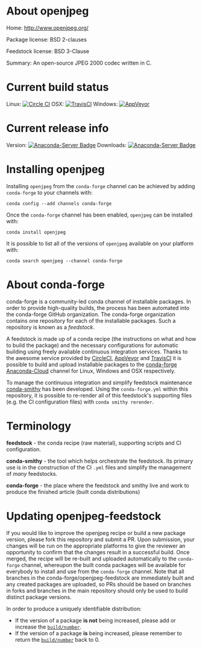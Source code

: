 About openjpeg
==============

Home: http://www.openjpeg.org/

Package license: BSD 2-clauses

Feedstock license: BSD 3-Clause

Summary: An open-source JPEG 2000 codec written in C.



Current build status
====================

Linux: [![Circle CI](https://circleci.com/gh/conda-forge/openjpeg-feedstock.svg?style=shield)](https://circleci.com/gh/conda-forge/openjpeg-feedstock)
OSX: [![TravisCI](https://travis-ci.org/conda-forge/openjpeg-feedstock.svg?branch=master)](https://travis-ci.org/conda-forge/openjpeg-feedstock)
Windows: [![AppVeyor](https://ci.appveyor.com/api/projects/status/github/conda-forge/openjpeg-feedstock?svg=True)](https://ci.appveyor.com/project/conda-forge/openjpeg-feedstock/branch/master)

Current release info
====================
Version: [![Anaconda-Server Badge](https://anaconda.org/conda-forge/openjpeg/badges/version.svg)](https://anaconda.org/conda-forge/openjpeg)
Downloads: [![Anaconda-Server Badge](https://anaconda.org/conda-forge/openjpeg/badges/downloads.svg)](https://anaconda.org/conda-forge/openjpeg)

Installing openjpeg
===================

Installing `openjpeg` from the `conda-forge` channel can be achieved by adding `conda-forge` to your channels with:

```
conda config --add channels conda-forge
```

Once the `conda-forge` channel has been enabled, `openjpeg` can be installed with:

```
conda install openjpeg
```

It is possible to list all of the versions of `openjpeg` available on your platform with:

```
conda search openjpeg --channel conda-forge
```


About conda-forge
=================

conda-forge is a community-led conda channel of installable packages.
In order to provide high-quality builds, the process has been automated into the
conda-forge GitHub organization. The conda-forge organization contains one repository
for each of the installable packages. Such a repository is known as a *feedstock*.

A feedstock is made up of a conda recipe (the instructions on what and how to build
the package) and the necessary configurations for automatic building using freely
available continuous integration services. Thanks to the awesome service provided by
[CircleCI](https://circleci.com/), [AppVeyor](http://www.appveyor.com/)
and [TravisCI](https://travis-ci.org/) it is possible to build and upload installable
packages to the [conda-forge](https://anaconda.org/conda-forge)
[Anaconda-Cloud](http://docs.anaconda.org/) channel for Linux, Windows and OSX respectively.

To manage the continuous integration and simplify feedstock maintenance
[conda-smithy](http://github.com/conda-forge/conda-smithy) has been developed.
Using the ``conda-forge.yml`` within this repository, it is possible to re-render all of
this feedstock's supporting files (e.g. the CI configuration files) with ``conda smithy rerender``.


Terminology
===========

**feedstock** - the conda recipe (raw material), supporting scripts and CI configuration.

**conda-smithy** - the tool which helps orchestrate the feedstock.
                   Its primary use is in the construction of the CI ``.yml`` files
                   and simplify the management of *many* feedstocks.

**conda-forge** - the place where the feedstock and smithy live and work to
                  produce the finished article (built conda distributions)


Updating openjpeg-feedstock
===========================

If you would like to improve the openjpeg recipe or build a new
package version, please fork this repository and submit a PR. Upon submission,
your changes will be run on the appropriate platforms to give the reviewer an
opportunity to confirm that the changes result in a successful build. Once
merged, the recipe will be re-built and uploaded automatically to the
`conda-forge` channel, whereupon the built conda packages will be available for
everybody to install and use from the `conda-forge` channel.
Note that all branches in the conda-forge/openjpeg-feedstock are
immediately built and any created packages are uploaded, so PRs should be based
on branches in forks and branches in the main repository should only be used to
build distinct package versions.

In order to produce a uniquely identifiable distribution:
 * If the version of a package **is not** being increased, please add or increase
   the [``build/number``](http://conda.pydata.org/docs/building/meta-yaml.html#build-number-and-string).
 * If the version of a package **is** being increased, please remember to return
   the [``build/number``](http://conda.pydata.org/docs/building/meta-yaml.html#build-number-and-string)
   back to 0.

